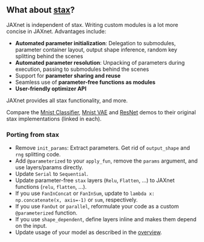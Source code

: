 ## What about [stax](https://github.com/google/jax/blob/master/jax/experimental/stax.py)?

JAXnet is independent of stax. Writing custom modules is a lot more concise in JAXnet. Advantages include:
 - **Automated parameter initialization**: Delegation to submodules, parameter container layout, output shape inference, random key splitting behind the scenes
 - **Automated parameter resolution**: Unpacking of parameters during execution, passing to submodules behind the scenes
 - Support for **parameter sharing and reuse**
 - Seamless use of **parameter-free functions as modules**
 - **User-friendly optimizer API**

JAXnet provides all stax functionality, and more.

Compare the
[Mnist Classifier](https://colab.research.google.com/drive/18kICTUbjqnfg5Lk3xFVQtUj6ahct9Vmv),
[Mnist VAE](https://colab.research.google.com/drive/19web5SnmIFglLcnpXE34phiTY03v39-g) and
[ResNet](https://colab.research.google.com/drive/1q6yoK_Zscv-57ZzPM4qNy3LgjeFzJ5xN#scrollTo=p0J1g94IpxK-)
demos to their original stax implementations (linked in each).

### Porting from stax

- Remove `init_params`: Extract parameters. Get rid of `output_shape` and `rng` splitting code.
- Add `@parameterized` to your `apply_fun`, remove the `params` argument, and use layers/params directly.
- Update `Serial` to `Sequential`.
- Update parameter-free `stax` layers (`Relu`, `Flatten`, ...) to JAXnet functions (`relu`, `flatten`, ...).
- If you use `FanInConcat` or `FanInSum`, update to `lambda x: np.concatenate(x, axis=-1)` or `sum`, respectively.
- If you use `FanOut` or `parallel`, reformulate your code as a custom `@parameterized` function.
- If you use `shape_dependent`, define layers inline and makes them depend on the input.
- Update usage of your model as described in the [overview](README.md#Overview).